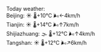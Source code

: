 Today weather:  
Beijing: ☀️   🌡️+10°C 🌬️←4km/h  
Tianjin: ☀️   🌡️+14°C 🌬️↑7km/h  
Shijiazhuang: 🌫  🌡️+12°C 🌬️↑4km/h  
Tangshan: ☀️   🌡️+12°C 🌬️↗6km/h  
